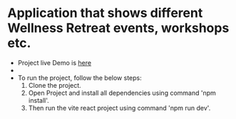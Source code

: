# Application that shows different Wellness Retreat events, workshops etc.
- Project live Demo is [here](https://wellnessretreats.netlify.app/)
- 
- To run the project, follow the below steps:
  1. Clone the project.
  2. Open Project and install all dependencies using command 'npm install'.
  3. Then run the vite react project using command 'npm run dev'.

